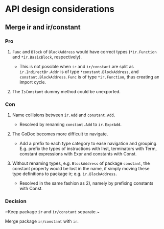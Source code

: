 # API design considerations

## Merge ir and ir/constant

### Pro

1. `Func` and `Block` of `BlockAddress` would have correct types (`*ir.Function`
   and `*ir.BasicBlock`, respectively).

   - This is not possible when `ir` and `ir/constant` are split as
     `ir.IndirectBr.Addr` is of type `*constant.BlockAddress`, and
     `constant.BlockAddress.Func` is of type `*ir.Function`, thus creating an
     import cycle.

2. The `IsConstant` dummy method could be unexported.

### Con

1. Name collisions between `ir.Add` and `constant.Add`.

   - Resolved by renaming `constant.Add` to `ir.ExprAdd`.

2. The GoDoc becomes more difficult to navigate.

   - Add a prefix to each type category to ease navigation and grouping. E.g.
     prefix the types of instructions with Inst, terminators with Term, constant
     expressions with Expr and constants with Const.

3. Without renaming types, e.g. `BlockAddress` of package `constant`, the
   constant property would be lost in the name, if simply moving these type
   definitions to package ir; e.g. `ir.BlockAddress`.

   - Resolved in the same fashion as 2), namely by prefixing constants with
     Const.

### Decision

~Keep package `ir` and `ir/constant` separate.~

Merge package `ir/constant` with `ir`.
